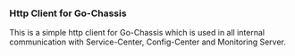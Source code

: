 ### Http Client for Go-Chassis
This is a simple http client for Go-Chassis which is used in all internal communication with Service-Center, Config-Center and Monitoring Server.
